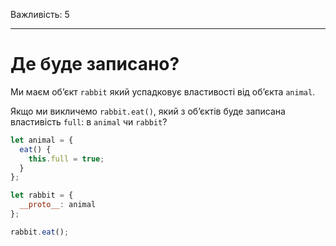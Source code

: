 Важливість: 5

---

# Де буде записано?

Ми маєм об’єкт `rabbit` який успадковує властивості від об’єкта `animal`.

Якщо ми викличемо `rabbit.eat()`, який з об’єктів буде записана властивість `full`: в `animal` чи `rabbit`?

```js
let animal = {
  eat() {
    this.full = true;
  }
};

let rabbit = {
  __proto__: animal
};

rabbit.eat();
```
